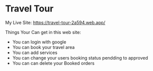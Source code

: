 # Travel Tour

My Live Site: https://travel-tour-2a594.web.app/

Things Your Can get in this web site:

- You can login with google
- You can book your travel area
- You can add services
- You can change your users booking status pendding to approved
- You can can delete your Booked orders
